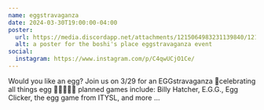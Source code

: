 ```yaml
---
name: eggstravaganza
date: 2024-03-30T19:00:00-04:00
poster:
  url: https://media.discordapp.net/attachments/1215064983231139840/1219325959371620402/eggposter_long.png?ex=6626944a&is=66141f4a&hm=88daa40fd991eeff55de7fe7cc496c639ef421d98fcfb45a39b46cc76d3820aa&=&format=webp&quality=lossless&width=954&height=1194
  alt: a poster for the boshi's place eggstravaganza event
social:
  instagram: https://www.instagram.com/p/C4qwUCjO1Ce/
---
```


Would you like an egg? Join us on 3/29 for an EGGstravaganza 🥚celebrating all things egg 🍳🪺🐣🥚🐣 planned games include: Billy Hatcher, E.G.G., Egg Clicker, the egg game from ITYSL, and more …